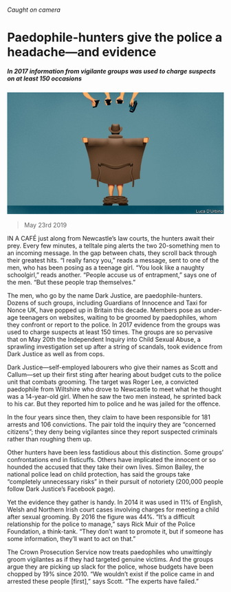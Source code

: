 ###### Caught on camera

# Paedophile-hunters give the police a headache—and evidence 

##### In 2017 information from vigilante groups was used to charge suspects on at least 150 occasions 

![image](images/20190525_BRD002_0.jpg) 

> May 23rd 2019 

IN A CAFÉ just along from Newcastle’s law courts, the hunters await their prey. Every few minutes, a telltale ping alerts the two 20-something men to an incoming message. In the gap between chats, they scroll back through their greatest hits. “I really fancy you,” reads a message, sent to one of the men, who has been posing as a teenage girl. “You look like a naughty schoolgirl,” reads another. “People accuse us of entrapment,” says one of the men. “But these people trap themselves.” 

The men, who go by the name Dark Justice, are paedophile-hunters. Dozens of such groups, including Guardians of Innocence and Taxi for Nonce UK, have popped up in Britain this decade. Members pose as under-age teenagers on websites, waiting to be groomed by paedophiles, whom they confront or report to the police. In 2017 evidence from the groups was used to charge suspects at least 150 times. The groups are so pervasive that on May 20th the Independent Inquiry into Child Sexual Abuse, a sprawling investigation set up after a string of scandals, took evidence from Dark Justice as well as from cops. 

Dark Justice—self-employed labourers who give their names as Scott and Callum—set up their first sting after hearing about budget cuts to the police unit that combats grooming. The target was Roger Lee, a convicted paedophile from Wiltshire who drove to Newcastle to meet what he thought was a 14-year-old girl. When he saw the two men instead, he sprinted back to his car. But they reported him to police and he was jailed for the offence. 

In the four years since then, they claim to have been responsible for 181 arrests and 106 convictions. The pair told the inquiry they are “concerned citizens”; they deny being vigilantes since they report suspected criminals rather than roughing them up. 

Other hunters have been less fastidious about this distinction. Some groups’ confrontations end in fisticuffs. Others have implicated the innocent or so hounded the accused that they take their own lives. Simon Bailey, the national police lead on child protection, has said the groups take “completely unnecessary risks” in their pursuit of notoriety (200,000 people follow Dark Justice’s Facebook page). 

Yet the evidence they gather is handy. In 2014 it was used in 11% of English, Welsh and Northern Irish court cases involving charges for meeting a child after sexual grooming. By 2016 the figure was 44%. “It’s a difficult relationship for the police to manage,” says Rick Muir of the Police Foundation, a think-tank. “They don’t want to promote it, but if someone has some information, they’ll want to act on that.” 

The Crown Prosecution Service now treats paedophiles who unwittingly groom vigilantes as if they had targeted genuine victims. And the groups argue they are picking up slack for the police, whose budgets have been chopped by 19% since 2010. “We wouldn’t exist if the police came in and arrested these people [first],” says Scott. “The experts have failed.” 

